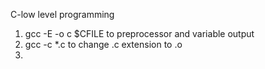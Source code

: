C-low level programming
1. gcc -E -o c $CFILE to preprocessor and variable output
2. gcc -c *.c to change .c extension to .o
3. 